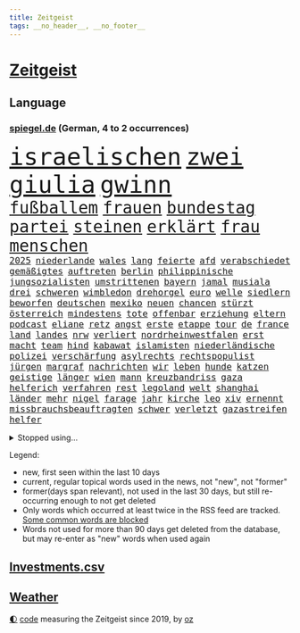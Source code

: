 ```yaml
---
title: Zeitgeist
tags: __no_header__, __no_footer__
---
```


# [Zeitgeist](https://oliz.io/zeitgeist/)

## Language

<h3><a href="https://www.spiegel.de" target="_blank">spiegel.de</a> (German, 4 to 2 occurrences)</h3>
<p style="font-family:monospace">
<span style="font-size:32pt"><a href="news_links.html#israelischen" class="current">israelischen</a></span>
<span style="font-size:32pt"><a href="news_links.html#zwei" class="current">zwei</a></span>
<span style="font-size:32pt"><a href="news_links.html#giulia" class="new">giulia</a></span>
<span style="font-size:32pt"><a href="news_links.html#gwinn" class="new">gwinn</a></span>
<br>
<span style="font-size:22pt"><a href="news_links.html#fußballem" class="current">fußballem</a></span>
<span style="font-size:22pt"><a href="news_links.html#frauen" class="current">frauen</a></span>
<span style="font-size:22pt"><a href="news_links.html#bundestag" class="current">bundestag</a></span>
<span style="font-size:22pt"><a href="news_links.html#partei" class="current">partei</a></span>
<span style="font-size:22pt"><a href="news_links.html#steinen" class="new">steinen</a></span>
<span style="font-size:22pt"><a href="news_links.html#erklärt" class="current">erklärt</a></span>
<span style="font-size:22pt"><a href="news_links.html#frau" class="current">frau</a></span>
<span style="font-size:22pt"><a href="news_links.html#menschen" class="current">menschen</a></span>
<br>
<span style="font-size:12pt"><a href="news_links.html#2025" class="current">2025</a></span>
<span style="font-size:12pt"><a href="news_links.html#niederlande" class="current">niederlande</a></span>
<span style="font-size:12pt"><a href="news_links.html#wales" class="current">wales</a></span>
<span style="font-size:12pt"><a href="news_links.html#lang" class="current">lang</a></span>
<span style="font-size:12pt"><a href="news_links.html#feierte" class="current">feierte</a></span>
<span style="font-size:12pt"><a href="news_links.html#afd" class="current">afd</a></span>
<span style="font-size:12pt"><a href="news_links.html#verabschiedet" class="current">verabschiedet</a></span>
<span style="font-size:12pt"><a href="news_links.html#gemäßigtes" class="new">gemäßigtes</a></span>
<span style="font-size:12pt"><a href="news_links.html#auftreten" class="current">auftreten</a></span>
<span style="font-size:12pt"><a href="news_links.html#berlin" class="current">berlin</a></span>
<span style="font-size:12pt"><a href="news_links.html#philippinische" class="new">philippinische</a></span>
<span style="font-size:12pt"><a href="news_links.html#jungsozialisten" class="new">jungsozialisten</a></span>
<span style="font-size:12pt"><a href="news_links.html#umstrittenen" class="current">umstrittenen</a></span>
<span style="font-size:12pt"><a href="news_links.html#bayern" class="current">bayern</a></span>
<span style="font-size:12pt"><a href="news_links.html#jamal" class="current">jamal</a></span>
<span style="font-size:12pt"><a href="news_links.html#musiala" class="current">musiala</a></span>
<span style="font-size:12pt"><a href="news_links.html#drei" class="current">drei</a></span>
<span style="font-size:12pt"><a href="news_links.html#schweren" class="current">schweren</a></span>
<span style="font-size:12pt"><a href="news_links.html#wimbledon" class="current">wimbledon</a></span>
<span style="font-size:12pt"><a href="news_links.html#drehorgel" class="new">drehorgel</a></span>
<span style="font-size:12pt"><a href="news_links.html#euro" class="current">euro</a></span>
<span style="font-size:12pt"><a href="news_links.html#welle" class="current">welle</a></span>
<span style="font-size:12pt"><a href="news_links.html#siedlern" class="current">siedlern</a></span>
<span style="font-size:12pt"><a href="news_links.html#beworfen" class="new">beworfen</a></span>
<span style="font-size:12pt"><a href="news_links.html#deutschen" class="current">deutschen</a></span>
<span style="font-size:12pt"><a href="news_links.html#mexiko" class="current">mexiko</a></span>
<span style="font-size:12pt"><a href="news_links.html#neuen" class="current">neuen</a></span>
<span style="font-size:12pt"><a href="news_links.html#chancen" class="current">chancen</a></span>
<span style="font-size:12pt"><a href="news_links.html#stürzt" class="current">stürzt</a></span>
<span style="font-size:12pt"><a href="news_links.html#österreich" class="current">österreich</a></span>
<span style="font-size:12pt"><a href="news_links.html#mindestens" class="current">mindestens</a></span>
<span style="font-size:12pt"><a href="news_links.html#tote" class="current">tote</a></span>
<span style="font-size:12pt"><a href="news_links.html#offenbar" class="current">offenbar</a></span>
<span style="font-size:12pt"><a href="news_links.html#erziehung" class="current">erziehung</a></span>
<span style="font-size:12pt"><a href="news_links.html#eltern" class="current">eltern</a></span>
<span style="font-size:12pt"><a href="news_links.html#podcast" class="current">podcast</a></span>
<span style="font-size:12pt"><a href="news_links.html#eliane" class="new">eliane</a></span>
<span style="font-size:12pt"><a href="news_links.html#retz" class="new">retz</a></span>
<span style="font-size:12pt"><a href="news_links.html#angst" class="current">angst</a></span>
<span style="font-size:12pt"><a href="news_links.html#erste" class="current">erste</a></span>
<span style="font-size:12pt"><a href="news_links.html#etappe" class="current">etappe</a></span>
<span style="font-size:12pt"><a href="news_links.html#tour" class="current">tour</a></span>
<span style="font-size:12pt"><a href="news_links.html#de" class="current">de</a></span>
<span style="font-size:12pt"><a href="news_links.html#france" class="current">france</a></span>
<span style="font-size:12pt"><a href="news_links.html#land" class="current">land</a></span>
<span style="font-size:12pt"><a href="news_links.html#landes" class="current">landes</a></span>
<span style="font-size:12pt"><a href="news_links.html#nrw" class="current">nrw</a></span>
<span style="font-size:12pt"><a href="news_links.html#verliert" class="current">verliert</a></span>
<span style="font-size:12pt"><a href="news_links.html#nordrheinwestfalen" class="current">nordrheinwestfalen</a></span>
<span style="font-size:12pt"><a href="news_links.html#erst" class="current">erst</a></span>
<span style="font-size:12pt"><a href="news_links.html#macht" class="current">macht</a></span>
<span style="font-size:12pt"><a href="news_links.html#team" class="current">team</a></span>
<span style="font-size:12pt"><a href="news_links.html#hind" class="new">hind</a></span>
<span style="font-size:12pt"><a href="news_links.html#kabawat" class="new">kabawat</a></span>
<span style="font-size:12pt"><a href="news_links.html#islamisten" class="current">islamisten</a></span>
<span style="font-size:12pt"><a href="news_links.html#niederländische" class="current">niederländische</a></span>
<span style="font-size:12pt"><a href="news_links.html#polizei" class="current">polizei</a></span>
<span style="font-size:12pt"><a href="news_links.html#verschärfung" class="current">verschärfung</a></span>
<span style="font-size:12pt"><a href="news_links.html#asylrechts" class="new">asylrechts</a></span>
<span style="font-size:12pt"><a href="news_links.html#rechtspopulist" class="current">rechtspopulist</a></span>
<span style="font-size:12pt"><a href="news_links.html#jürgen" class="current">jürgen</a></span>
<span style="font-size:12pt"><a href="news_links.html#margraf" class="new">margraf</a></span>
<span style="font-size:12pt"><a href="news_links.html#nachrichten" class="current">nachrichten</a></span>
<span style="font-size:12pt"><a href="news_links.html#wir" class="current">wir</a></span>
<span style="font-size:12pt"><a href="news_links.html#leben" class="current">leben</a></span>
<span style="font-size:12pt"><a href="news_links.html#hunde" class="current">hunde</a></span>
<span style="font-size:12pt"><a href="news_links.html#katzen" class="current">katzen</a></span>
<span style="font-size:12pt"><a href="news_links.html#geistige" class="new">geistige</a></span>
<span style="font-size:12pt"><a href="news_links.html#länger" class="current">länger</a></span>
<span style="font-size:12pt"><a href="news_links.html#wien" class="current">wien</a></span>
<span style="font-size:12pt"><a href="news_links.html#mann" class="current">mann</a></span>
<span style="font-size:12pt"><a href="news_links.html#kreuzbandriss" class="new">kreuzbandriss</a></span>
<span style="font-size:12pt"><a href="news_links.html#gaza" class="current">gaza</a></span>
<span style="font-size:12pt"><a href="news_links.html#helferich" class="current">helferich</a></span>
<span style="font-size:12pt"><a href="news_links.html#verfahren" class="current">verfahren</a></span>
<span style="font-size:12pt"><a href="news_links.html#rest" class="current">rest</a></span>
<span style="font-size:12pt"><a href="news_links.html#legoland" class="new">legoland</a></span>
<span style="font-size:12pt"><a href="news_links.html#welt" class="current">welt</a></span>
<span style="font-size:12pt"><a href="news_links.html#shanghai" class="current">shanghai</a></span>
<span style="font-size:12pt"><a href="news_links.html#länder" class="current">länder</a></span>
<span style="font-size:12pt"><a href="news_links.html#mehr" class="current">mehr</a></span>
<span style="font-size:12pt"><a href="news_links.html#nigel" class="current">nigel</a></span>
<span style="font-size:12pt"><a href="news_links.html#farage" class="current">farage</a></span>
<span style="font-size:12pt"><a href="news_links.html#jahr" class="current">jahr</a></span>
<span style="font-size:12pt"><a href="news_links.html#kirche" class="current">kirche</a></span>
<span style="font-size:12pt"><a href="news_links.html#leo" class="current">leo</a></span>
<span style="font-size:12pt"><a href="news_links.html#xiv" class="current">xiv</a></span>
<span style="font-size:12pt"><a href="news_links.html#ernennt" class="current">ernennt</a></span>
<span style="font-size:12pt"><a href="news_links.html#missbrauchsbeauftragten" class="new">missbrauchsbeauftragten</a></span>
<span style="font-size:12pt"><a href="news_links.html#schwer" class="current">schwer</a></span>
<span style="font-size:12pt"><a href="news_links.html#verletzt" class="current">verletzt</a></span>
<span style="font-size:12pt"><a href="news_links.html#gazastreifen" class="current">gazastreifen</a></span>
<span style="font-size:12pt"><a href="news_links.html#helfer" class="current">helfer</a></span>
</p>
<details>
<summary>Stopped using...</summary>
<p class="former" style="font-size:12pt">
anstieg(1716) anwalt(1716) christoph(1716) joe(1716) wagen(1716) gelegt(1715) klagen(1715) krankenhäuser(1715) siegt(1715) aufgeben(1714) erfasst(1714) geschäfte(1714) konservativen(1714) november(1714) vorschläge(1714) weitgehend(1714) arbeitnehmer(1713) biden(1713) 300(1712) gefasst(1712) künftigen(1712) präsidentschaftswahl(1712) vorher(1712) entwarnung(1711) persönliche(1711) position(1711) standort(1711) bidens(1710) co₂(1710) jüngeren(1710) rezept(1710) gefährliche(1709) nummer(1709) united(1709) angeklagte(1708) fußballbundesliga(1708) mannes(1708) nordsee(1708) südafrika(1708) wahrheit(1708) werke(1708) augsburg(1707) eingereicht(1707) forderungen(1707) franziskus(1707) justiz(1707) schlagzeilen(1707) wirkung(1707) angeklagter(1706) daraufhin(1706) gewerkschaft(1706) rat(1706) türkischen(1706) verraten(1706) wechseln(1706) litauen(1705) lügen(1705) tokio(1705) triumph(1705) optimistisch(1704) rassistischen(1704) coach(1703) möglichst(1703) riesige(1703) vieler(1703) wähler(1703) freie(1702) organisation(1702) 31(1701) bundesstaat(1701) taiwan(1701) antisemitismus(1700) beinahe(1700) dramatisch(1700) erkrankung(1700) befreien(1699) fußballprofi(1698) überraschung(1698) 11(1697) 3(1697) offenen(1697) trafen(1697) wende(1696) halb(1693) nah(1693) rückzug(1692) wem(1690) betrifft(1688) erwachsene(1686) gelingen(1684) handy(1683) vorgänger(1682) smartphones(1673) liberalen(1668) bewegt(1667) lehrkräfte(1667) hitler(1646) milliardär(1603) rumänien(1527) gestanden(1495) müll(1471) truppe(1452) verdi(1452) insbesondere(1432) 120(1412) kuriose(1412) 20000(1409) hoffenheim(1382) getöteten(1370) zentralen(1345) regierungschefin(1344) euländer(1322) dutzenden(1302) unserem(1302) öffentlichrechtlichen(1274) krim(1260) geplatzt(1253) ring(1253) überwachung(1249) desto(1247) lücken(1196) nebenbei(1191) königsklasse(1172) humor(1161) antisemitische(1160) aufeinander(1141) schlamm(1140) galten(1106) lob(1102) anlauf(1097) nationale(1097) justizminister(1096) erntet(1091) deutsch(1085) kampagne(1078) streiks(1044) 05(1032) nackt(1023) methoden(986) bergen(977) deuten(975) staates(942) kampfjets(938) djokovic(932) wechselte(932) gedroht(928) check(921) opfers(912) zehnte(904) erfolgreiche(893) viertagewoche(893) ständig(869) manöver(859) darmstadt(843) vereinten(843) tragischen(831) wendepunkt(829) name(827) angerichtet(809) radsport(809) wohnen(805) gekürt(803) helmut(787) härtere(786) getrieben(784) seltsame(764) psychische(757) festgestellt(733) anschluss(724) steve(724) vertrauter(709) parlamentswahl(673) anzeige(669) frank(668) völkermord(667) alaska(666) rekonstruktion(660) franziska(651) miliz(649) herbert(640) besserung(638) comedian(633) eingeschränkt(631) getöteter(630) horst(627) hinterlässt(621) nachbarland(620) mars(609) ausfälle(608) nominierung(607) mancherorts(599) reagierten(595) wahlsieg(595) rafah(594) eingedrungen(591) club(589) lebron(582) sprecherin(576) gespalten(571) kostenlos(567) student(567) ließe(564) bereichen(561) bestraft(557) simon(549) riesigen(546) erinnerung(543) is(540) ambitionen(538) abgefeuert(535) huthis(535) bezeichnete(532) rutscht(525) nvidia(524) spekulationen(524) seoul(522) brandenburgischen(521) niemals(514) gesundheitszustand(510) hype(509) potsdam(508) 2006(505) reichsten(502) marken(501) kontroversen(499) shein(499) gefühle(498) hummels(498) mats(498) jr(497) karriereende(497) jagt(496) asien(494) populisten(493) erleichtert(492) fertig(482) geschichten(481) zoo(481) rasch(476) pferde(474) 58(473) mount(473) eukommissionspräsidentin(472) sabine(470) superstars(470) usmedien(469) legten(468) rhetorik(464) hessischen(463) scheidung(462) dienen(460) angeschlagene(456) singapur(453) laufende(450) rechtsradikale(449) drin(443) bürgerkrieg(438) statistische(438) 250(437) faktencheck(437) ruhrgebiet(437) milliardäre(436) denkbar(431) elektromobilität(429) lebenslanger(428) instanz(425) weber(421) düstere(419) publikums(418) akteure(417) flut(417) sprecher(409) hitlers(407) meinungsfreiheit(407) anlegen(406) genauen(396) europäisches(395) rassistischer(378) verspätungen(378) polizeigewalt(367) kurioser(362) süddeutschland(362) zuerst(361) enttäuschung(355) westküste(355) peinlich(348) popsängerin(348) telefon(348) erwischt(345) medikament(343) music(341) ausländischen(340) gesichert(336) weltgesundheitsorganisation(335) enger(333) verbracht(332) zuversicht(332) kalkül(328) altern(327) kater(325) impfstoff(322) yoga(315) uspolitik(311) 27jährige(310) kursk(308) scheiterten(308) staatsoberhaupt(307) verhängen(305) reformieren(304) ceo(303) asiatischen(302) möglichem(299) verpasste(297) waffenhilfe(296) punktet(295) vergangen(294) zugriff(291) parteichefin(290) unterbringung(290) abgesetzt(287) gebiets(287) ungewiss(286) flüchtete(285) nutzerinnen(285) gegenden(283) absender(282) bewirbt(281) inflationsrate(277) hugo(276) h(275) heidenheim(275) tiefer(275) abgeschnitten(274) schädel(273) namibia(272) washingtons(272) elversberg(271) fassen(269) dauerten(268) maren(268) katastrophal(267) braunschweig(264) eindämmen(264) saintgermain(262) einziehen(261) jordanien(261) bewährungsstrafe(260) zunahme(260) milde(259) rauchen(259) marcel(257) verliehen(257) ursprung(256) vogel(256) nachbarländer(254) inhalten(253) geladen(252) antónio(251) guterres(251) unogeneralsekretär(251) vorsorglich(249) aktueller(247) verunglückte(247) arizona(246) harmlos(246) kern(246) stromausfälle(246) verrückt(245) konten(244) entdeckten(243) amtsantritt(241) paartherapeutin(241) tsg(240) everest(239) einführen(237) untersuchten(237) erkrankten(235) hall(235) einstellung(234) gebühren(233) strafzöllen(231) usverteidigungsminister(231) costner(228) selbstbewusst(227) mittagessen(226) gigantische(225) jake(225) erwachsen(224) durchsuchungen(223) rwe(222) gazas(221) abgelehnt(219) 14jährige(216) ökonom(216) leibwächter(214) formuliert(212) übergabe(212) greenpeace(211) winden(211) beliebte(210) gefängnisstrafe(210) töne(210) afdchefin(209) meines(209) platzen(209) meghan(207) wortbruch(207) delegation(206) gewannen(206) fußballklub(205) angemeldet(204) reue(203) verständigt(202) missbrauchsvorwürfe(201) südkoreas(200) verheerende(200) energieinfrastruktur(198) konferenz(198) preisverleihung(197) verwendung(196) erfährt(195) arbeitslos(194) gegenstand(193) recherche(193) steuer(193) 97(192) fasziniert(192) mobilität(192) ergab(191) vierjähriger(191) zurückhaltender(191) morddrohungen(189) tiefstand(189) rekruten(188) überführen(187) bonn(186) rechtsstaat(186) syrische(185) rockband(184) tina(184) konkurrent(183) missglückte(183) berufen(182) gegenmaßnahmen(182) herzogin(182) insider(182) rätselhafte(182) rebellen(181) spiegelrecherche(181) bundesarbeitsgericht(180) werner(180) einziges(179) fußballklubs(179) volle(179) bestandteil(178) vision(178) erledigen(177) steigert(177) graf(176) paragraf(176) steffi(176) schülern(175) entzug(174) verursachten(174) erwartete(173) schreit(172) aktivitäten(171) chips(171) adolf(170) solch(170) bauern(169) angestiegen(168) anstellt(168) british(167) ingolstadt(167) premierministers(167) aufzuholen(166) führender(166) techbosse(166) ministerium(165) 2045(163) woanders(163) beigetragen(161) fließt(161) geringere(160) kichatbot(160) radwege(159) schande(159) öffnete(159) einverleiben(157) ermittelte(157) gefährdete(157) konstruktiv(157) aufzuarbeiten(156) demenz(156) mail(156) ravensburg(156) lebensgefährlichen(154) sechzigerjahren(153) anke(152) promille(152) drogenkonsum(150) elisabeth(150) malen(150) eurozone(149) härteres(148) klimaneutral(148) schwäche(148) taxi(147) ungeachtet(146) website(146) begegnet(145) co₂preis(145) massiver(145) sarg(145) vereinzelt(145) geweckt(144) hochfahren(144) kyjiws(144) personenschutz(144) werten(144) beauftragt(142) issa(142) senioren(142) kälte(141) anhaltspunkte(140) gemüse(140) gerichtsurteil(140) geständnis(140) aufzunehmen(139) rosa(139) unterrichtet(139) vage(139) vergewaltiger(139) bundespolizisten(138) patricia(137) ruhm(137) verbesserung(137) doge(136) korruptionsprozess(136) lernt(136) niedrige(136) widersacher(135) 1985(134) aufheben(134) blumen(134) dar(134) euphorisch(134) montagmorgen(133) architekt(132) chemnitz(132) irrtümlich(132) kulturhauptstadt(132) quer(132) anzusehen(131) bewährung(131) empfohlenen(130) wilder(130) 77jährige(129) chaotischen(129) gerückt(129) zahle(129) 800(128) aschaffenburg(128) fifapräsident(128) millionenspende(128) trage(128) zugunglück(128) lawine(127) luxus(127) sand(127) conference(126) schusswechsel(126) 299(125) bonus(125) dankt(125) heilen(125) erfreut(124) überprüfung(124) gaga(123) inhaftierter(123) hilfsgütern(122) lübeck(122) nationalisten(121) steuererklärung(121) witkoff(121) clemens(120) frederiksen(120) handelspartnern(120) mette(120) stürmen(120) vorsitzender(120) beziffert(119) kapitel(119) universitäten(119) wohnheim(119) merz’(118) definieren(117) historisches(117) ole(117) sicherheitskonferenz(117) gegenzöllen(116) ähnlichkeiten(116) anrecht(115) josef(115) k(115) verträge(115) pech(114) verleihung(114) dick(113) nachlass(113) niederrhein(113) chialo(112) fördert(112) grönemeyer(112) kippte(112) luftqualität(112) bombardierung(110) enthält(110) obst(110) ostens(110) staatskasse(110) wohlstand(110) kettensäge(109) roland(109) terrorgruppe(109) trennten(109) gerichts(108) lebten(108) südostasien(107) hamm(106) schreckens(106) weltrekord(106) wesen(106) partnerschaften(105) brücken(104) decke(104) neuerlichen(104) beherrschen(103) berechnungen(103) geisterstadt(103) rüstungskonzerne(103) verschwindet(103) händeringend(102) tennisweltrangliste(102) wars(102) junges(101) legislaturperiode(101) pickleball(101) erschaffen(100) fragwürdige(100) luis(100) unovollversammlung(100) hendrik(99) ukraines(99) übernachten(99) 88(98) bürokratische(98) neukölln(98) 27jähriger(97) startklarnewsletter(97) verbrennungsmotoren(97) tyrannen(96) just(95) stemmen(95) unangemessen(95) wangerooge(95) aufgebraucht(94) bildschirm(94) funklöcher(94) selbstbestimmte(94) synonym(94) bundesbehörden(93) fortgesetzt(93) schwuler(93) umstritten(93) wahlniederlage(93) d’azur(92) schädliche(92) zweitem(92) energiekonzern(91) erdbeeren(91) felsstürze(91) kaiuwe(91) netzausbau(91) prallt(91) rheinlandpfälzische(91) schicksalswahl(91) schoa(91) überragendes(91) ausbleibende(90) beantworten(90) boy(90) meistens(90) moralische(90) männlich(90) neuorientierung(90) regierungskoalition(90) aspirin(89) ausgestellt(89) beigesetzt(89) bildungssystem(89) südlichen(89) auskunft(88) disqualifiziert(88) krass(88) sammlung(88) angelegt(87) bestellen(87) landgerichts(87) pokalfinale(87) statistik(87) co₂emissionshandel(86) fauxpas(86) 380(85) bestehenden(85) bundesweiten(85) drohnenattacke(85) ehrgeiziges(85) verschlimmert(85) handgranate(84) lück(84) präsidentenberater(84) realistischen(84) technologien(84) arena(83) begehen(83) beobachter(83) betrugs(83) großoffensive(83) jemenitische(83) julián(83) rar(83) ron(83) virologe(83) álvarez(83) belegschaft(82) heldin(82) wertlos(82) 44jährigen(81) aggressive(81) denkwürdigen(81) entrüstung(81) kriegsfall(81) sperrungen(81) vergleichbar(81) vielseitigkeit(81) abreißen(80) beerdigung(80) finnlands(80) gefälscht(80) gerichtlich(80) helme(80) hörte(80) sportart(80) spurlos(80) zehnten(80) 51jährige(79) 53jährige(79) are(79) aurel(79) ausgeführt(79) bedanken(79) bejubelt(79) bisseck(79) entgegenzusetzen(79) maradona(79) offenlegen(79) parkinsonkrankheit(79) yann(79) abgang(78) angepasst(78) autokonzern(78) bulli(78) einseitiges(78) erfolgt(78) freispruch(78) freistaat(78) kolonialismus(78) marinemanöver(78) mirra(78) verbrennerpkw(78) walter(78) weitreichende(78) genügen(77) spitzenpolitik(77) visa(77) feilschen(76) humanitären(76) klassische(76) sicherheitsleuten(76) staunt(76) unogeneralversammlung(76) anden(75) anerkannt(75) anpassung(75) bauer(75) chatbots(75) damm(75) einzudämmen(75) gemeinnützige(75) peruanischer(75) regenfälle(75) würgegriff(75) kremltruppen(74) netanyahuregierung(74) resigniert(74) streeck(74) usvorschlag(74) alltags(73) beschlagnahmen(73) bestechungsgeld(73) fehlinformationen(73) j(73) kürzung(73) schmuggler(73) tiktokvideos(73) diagnostizieren(72) durow(72) fernseher(72) käfig(72) pawel(72) rühmt(72) telegramgründer(72) verfahrens(72) arthrose(71) bushaltestelle(71) instabilen(71) power(71) prideparaden(71) präsidentschaftskandidaten(71) byd(70) schimmel(70) taiwans(70) vorlage(70) 18000(69) armeeangaben(69) chan(69) definitiv(69) dnatests(69) irritationen(69) kalender(69) militärstützpunkte(69) reserviert(69) verfilmen(69) friedrichshafen(68) hungersnot(68) schmitt(68) stürzten(68) tommi(68) unglaublich(68) willkommen(68) flugreise(67) islam(67) maps(67) sicherheitsgründen(67) atomabkommen(66) krimitipp(66) psychothriller(66) daxkonzerne(65) elite(65) gletscher(65) korruptionsprozesse(65) leuchttürme(65) niklas(65) reduziert(65) schmelzen(65) spektakulärsten(65) tvdoku(65) weigerte(65) wiesen(65) überstunden(65) giftigen(64) kultusminister(64) löwin(64) modernisierung(64) versöhnliche(64) aufgearbeitet(63) benachbarten(63) boykott(63) dokumentieren(63) erwähnte(63) helen(63) kriselnden(63) küstengebiet(63) mirren(63) nazizeit(63) spitzenkandidat(63) wettkämpfen(63) clubs(62) höherer(62) staatspräsidenten(62) ärzteschaft(62) fatalen(61) festgenommenen(61) fußballvereins(61) verschwanden(61) alb(60) baustelle(60) drogenkriminalität(60) eliteuniversität(60) geistig(60) gönnen(60) koalitionsvertrag(60) milliardärs(60) ortschaften(60) schwäbischen(60) wimmelt(60) millionäre(59) nebenwirkungen(59) rutschten(59) sofortiger(59) streitthema(59) weltkriegsbomben(59) abzuwarten(58) publikumsliebling(58) seitenlinie(58) thompson(58) weiterspielen(58) wenden(58) überflutet(58) aufbereitet(57) begünstigt(57) booker(57) cory(57) produzierte(57) rekordrede(57) relegation(57) ultrarechte(57) ungemütlich(57) hasan(56) lohnausgleich(56) vollem(56) bremse(55) kinofilm(55) mad(55) men(55) militärbasen(55) römischen(55) rücksichtslos(55) umgekrempelt(55) vertragsverlängerung(55) frauengesundheit(54) fußballfest(54) geistigen(54) laufe(54) rudi(54) safferling(54) sangen(54) völkerrechtler(54) avatar(53) notfallgesetz(53) rädern(53) vorgängers(53) widerrufen(53) überflutungen(53) bondbösewicht(52) fassade(52) federico(52) ghada(52) hoffmann(52) nachkriegszeit(52) schwinden(52) sturzenegger(52) zollverhandlungen(52) 8500(51) aggressiv(51) ameise(51) befreiender(51) geendet(51) gegenklage(51) geständnisse(51) hochhaus(51) kolonialzeit(51) moratorium(51) rita(51) sumy(51) ausgeweitet(50) dfbsportdirektor(50) erschütternd(50) handelsverband(50) kiunternehmen(50) stunt(50) völler(50) eisner(49) fellner(49) jackie(49) jillian(49) junis(49) kremlherrscher(49) odowaa(49) shriner(49) vorrang(49) weezerbassisten(49) aggressives(48) ausgegraben(48) donezk(48) irreführende(48) lebewesen(48) tschechische(48) anleihemärkte(47) atomverhandlungen(47) barbie(47) bauwerk(47) klassenfahrt(47) rechter(47) schwachkopfbeleidigung(47) waffenexporte(47) würzburg(47) 188(46) ameisen(46) arten(46) auftauchen(46) barça(46) formsache(46) interaktiv(46) politcomeback(46) rätseln(46) südamerika(46) bewährungsstrafen(45) drohmails(45) intensiv(45) kommentator(45) makejew(45) oleksij(45) orthodoxe(45) 87jährige(44) beeindruckte(44) freiwilligkeit(44) reisenden(44) wasserknappheit(44) abgründe(43) audretsch(43) gebrauch(43) grünenfraktionsvize(43) gym(43) oberbürgermeisterin(43) reisewelle(43) stützen(43) superlative(43) taurus(43) wallis(43) waschbären(43) lichtblick(42) sexhandel(42) terminplan(42) clips(41) deutschlandchef(41) freiem(41) mutterschutz(41) usstaaten(41) uswirtschaft(41) vertrauensvorschuss(41) bemühungen(40) bombendrohungen(40) fremden(40) genozid(40) kläger(40) knicks(40) tabletten(40) traditionelles(40) einsätzen(39) erfahrene(39) meeresboden(39) schillernde(39) jonathan(38) mitschüler(38) spendiert(38) tah(38) tal(38) terroranschlag(38) therapien(38) täte(38) warnsignale(38) wednesday(38) carolin(37) europäern(37) gefilden(37) kebekus(37) köpfe(37) sanaa(37) verletzen(37) abläuft(36) eingehandelt(36) gemobbt(36) jenna(36) niederländer(36) nutzerdaten(36) ortega(36) selfie(36) staatsfonds(36) teufelskreis(36) wäldern(36) almuth(35) ampeln(35) andy(35) klammen(35) lindern(35) richtungsentscheidung(35) schläger(35) hauptsächlich(34) hawaii(34) korrigieren(34) landtagswahl(34) westdeutsche(34) abgeschossen(33) geistlichen(33) mia(33) obdachlosen(33) stuft(33) tennisgeschichte(33) kippt(32) lee(32) mittelalters(32) randale(32) schauspielkarriere(32) benehmen(31) ausrufen(30) cyberangriff(30) durchatmen(30) eingezogen(30) emform(30) nelles(30) routen(30) sprachnachrichten(30) wichtigster(30) entführten(29) extagesschausprecher(29) genitalien(29) gesperrte(29) rumort(29) verteilung(29) abbruch(28) allianzarena(28) chemnitzer(28) copacabana(28) femizid(28) konsumgeständnis(28) millionenfache(28) präsidentschaftswahlen(28) pubertät(28) schlangen(28) süddeutschen(28) 12jähriger(27) apartment(27) betrunkene(27) francis(27) merzregierung(27) modellen(27) sehe(27) uniform(27) brüllten(26) ian(26) länderspiel(26) mcewan(26) meilenstein(26) polizeischutz(26) riesenerfolg(26) solo(26) biergärten(25) dschungel(25) erlag(25) gekracht(25) spanisches(25) deklassiert(24) emiraten(24) enrique(24) flavio(24) grünenabgeordnete(24) heidenheims(24) himmelfahrt(24) karate(24) verfassungsschutzes(24) ausgrenzung(23) championsleaguefinalist(23) inneren(23) verschlossenen(23) übergewinnsteuer(23) angeordneten(22) clip(22) einschätzung(22) fußballgeschichte(22) giro(22) liegenden(22) maischberger(22) abgeschossene(21) d'italia(21) dieselaffäre(21) drogenbossen(21) eingehend(21) gefürchteten(21) maduro(21) nicolás(21) picasso(21) reparationen(21) vwmanager(21) 140(20) deutschlandweit(20) ideologie(20) krankheitserreger(20) lutschern(20) ungewohnt(20) 1108(19) cosmo(19) euinstitutionen(19) klingbeils(19) primož(19) roglič(19) schätze(19) teuber(19) traineramt(19) verwandelte(19) akin(18) filmprojekt(18) komplizierten(18) verteufelt(18) abbild(17) allgemeinen(17) blutigen(17) nahostpolitik(17) wehen(17) widmete(17) basketballlegende(16) chefsache(16) flüchtende(16) innenstädte(16) mordurteil(16) saudischen(16) schleuser(16) schwierigste(16) vertreibung(16) costar(15) gestohlene(15) intensiviert(15) kassenpatienten(15) königlichen(15) lokalpolitikerin(15) maß(15) opferrolle(15) steine(15) verbreiten(15) verzückt(15) schnöde(14) terrorakt(14) wachsender(14) zeitraum(14) brandbrief(13) entführen(13) final(13) impossible(13) jared(13) me/cfs(13) probe(13) schlechtes(13) süd(13) vertuscht(13) absolventen(12) anerkannte(12) auszunutzen(12) constantin(12) cumex(12) cumexskandal(12) diddyprozess(12) exotische(12) geformt(12) gesinnung(12) schreiber(12) altersgründen(11) landeskriminalamt(11) stina(11)
</p>
</details>
<p>Legend:
<ul>
<li><span class="new">new</span>, first seen within the last 10 days</li>
<li><span class="current">current</span>, regular topical words used in the news, not "new", not "former"</li>
<li><span class="former">former(days span relevant)</span>, not used in the last 30 days, but still re-occurring enough to not get deleted</li>
<li>Only words which occurred at least twice in the RSS feed are tracked. <a href="language/filters.py">Some common words are blocked</a></li>
<li>Words not used for more than 90 days get deleted from the database, but may re-enter as "new" words when used again</li>
</ul>
</p>

## [Investments](investments.html)[.csv](investments.csv)

## [Weather](weather.html)

<footer>
<a href="javascript:toggleTheme()" class="nav">🌓</a>
<a href="https://github.com/ooz/zeitgeist">code</a> measuring the Zeitgeist since 2019, by <a href="https://oliz.io">oz</a>
</footer>
